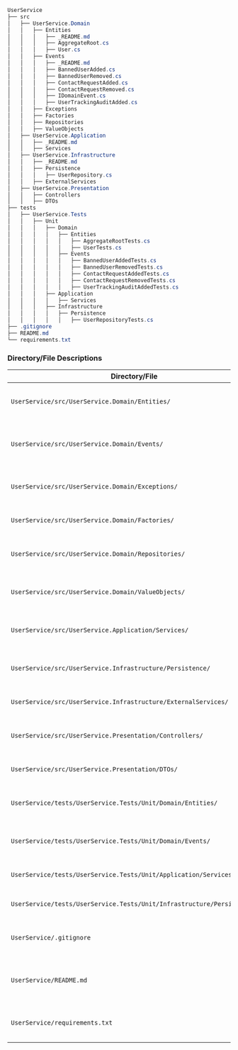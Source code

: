```cs
UserService
├── src
│   ├── UserService.Domain
│   │   ├── Entities
│   │   │   ├── _README.md
│   │   │   ├── AggregateRoot.cs
│   │   │   ├── User.cs
│   │   ├── Events
│   │   │   ├── _README.md
│   │   │   ├── BannedUserAdded.cs
│   │   │   ├── BannedUserRemoved.cs
│   │   │   ├── ContactRequestAdded.cs
│   │   │   ├── ContactRequestRemoved.cs
│   │   │   ├── IDomainEvent.cs
│   │   │   ├── UserTrackingAuditAdded.cs
│   │   ├── Exceptions
│   │   ├── Factories
│   │   ├── Repositories
│   │   ├── ValueObjects
│   ├── UserService.Application
│   │   ├── _README.md
│   │   ├── Services
│   ├── UserService.Infrastructure
│   │   ├── _README.md
│   │   ├── Persistence
│   │   │   ├── UserRepository.cs
│   │   ├── ExternalServices
│   ├── UserService.Presentation
│   │   ├── Controllers
│   │   ├── DTOs
├── tests
│   ├── UserService.Tests
│   │   ├── Unit
│   │   │   ├── Domain
│   │   │   │   ├── Entities
│   │   │   │   │   ├── AggregateRootTests.cs
│   │   │   │   │   ├── UserTests.cs
│   │   │   │   ├── Events
│   │   │   │   │   ├── BannedUserAddedTests.cs
│   │   │   │   │   ├── BannedUserRemovedTests.cs
│   │   │   │   │   ├── ContactRequestAddedTests.cs
│   │   │   │   │   ├── ContactRequestRemovedTests.cs
│   │   │   │   │   ├── UserTrackingAuditAddedTests.cs
│   │   │   ├── Application
│   │   │   │   ├── Services
│   │   │   ├── Infrastructure
│   │   │   │   ├── Persistence
│   │   │   │   │   ├── UserRepositoryTests.cs
├── .gitignore
├── README.md
└── requirements.txt
```

### Directory/File Descriptions

| Directory/File                          | Description                                                   |
|-----------------------------------------|---------------------------------------------------------------|
| `UserService/src/UserService.Domain/Entities/`     | Domain entities representing core business concepts.          |
| `UserService/src/UserService.Domain/Events/`       | Domain events capturing significant changes or actions.       |
| `UserService/src/UserService.Domain/Exceptions/`   | Custom exceptions specific to domain logic.                    |
| `UserService/src/UserService.Domain/Factories/`    | Factories for creating domain objects.                         |
| `UserService/src/UserService.Domain/Repositories/` | Interfaces or base classes for data access operations.         |
| `UserService/src/UserService.Domain/ValueObjects/`  | Immutable value objects used within the domain.                |
| `UserService/src/UserService.Application/Services/` | Application services implementing business logic.             |
| `UserService/src/UserService.Infrastructure/Persistence/` | Data access logic, including repository implementations.   |
| `UserService/src/UserService.Infrastructure/ExternalServices/` | Integration with external services or APIs.             |
| `UserService/src/UserService.Presentation/Controllers/` | API controllers handling HTTP requests and responses.       |
| `UserService/src/UserService.Presentation/DTOs/`      | Data Transfer Objects for API input and output.              |
| `UserService/tests/UserService.Tests/Unit/Domain/Entities/` | Unit tests for domain entities and aggregate roots.    |
| `UserService/tests/UserService.Tests/Unit/Domain/Events/` | Unit tests for domain events and event handlers.       |
| `UserService/tests/UserService.Tests/Unit/Application/Services/` | Unit tests for application layer services.         |
| `UserService/tests/UserService.Tests/Unit/Infrastructure/Persistence/` | Unit tests for repository implementations.   |
| `UserService/.gitignore`                  | Specifies files and directories to ignore in version control. |
| `UserService/README.md`                   | Project documentation providing an overview and instructions. |
| `UserService/requirements.txt`            | Lists dependencies required for the project.                   |




